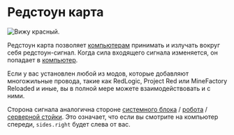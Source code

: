 # Редстоун карта

![Вижу красный.](oredict:oc:redstoneCard1)

Редстоун карта позволяет [компьютерам](../general/computer.md) принимать и излучать вокруг себя редстоун-сигнал. Когда сила входящего сигнала изменяется, он попадает в [компьютер](../general/computer.md).

Если у вас установлен любой из модов, которые добавляют многожильные провода, такие как RedLogic, Project Red или MineFactory Reloaded и иные, вы в полной мере можете взаимодействовать и с ними.

Сторона сигнала аналогична стороне [системного блока](../block/case1.md) / [робота](../block/robot.md) / [серверной стойки](../block/rack.md). Это означает, что если вы смотрите на компьютер спереди, `sides.right` будет слева от вас.
